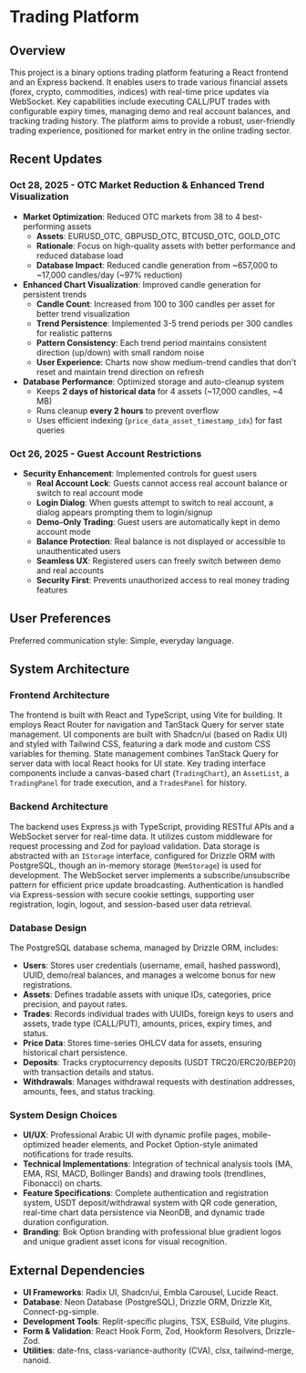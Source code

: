 # Trading Platform

## Overview

This project is a binary options trading platform featuring a React frontend and an Express backend. It enables users to trade various financial assets (forex, crypto, commodities, indices) with real-time price updates via WebSocket. Key capabilities include executing CALL/PUT trades with configurable expiry times, managing demo and real account balances, and tracking trading history. The platform aims to provide a robust, user-friendly trading experience, positioned for market entry in the online trading sector.

## Recent Updates

### Oct 28, 2025 - OTC Market Reduction & Enhanced Trend Visualization
- **Market Optimization**: Reduced OTC markets from 38 to 4 best-performing assets
  - **Assets**: EURUSD_OTC, GBPUSD_OTC, BTCUSD_OTC, GOLD_OTC
  - **Rationale**: Focus on high-quality assets with better performance and reduced database load
  - **Database Impact**: Reduced candle generation from ~657,000 to ~17,000 candles/day (~97% reduction)
- **Enhanced Chart Visualization**: Improved candle generation for persistent trends
  - **Candle Count**: Increased from 100 to 300 candles per asset for better trend visualization
  - **Trend Persistence**: Implemented 3-5 trend periods per 300 candles for realistic patterns
  - **Pattern Consistency**: Each trend period maintains consistent direction (up/down) with small random noise
  - **User Experience**: Charts now show medium-trend candles that don't reset and maintain trend direction on refresh
- **Database Performance**: Optimized storage and auto-cleanup system
  - Keeps **2 days of historical data** for 4 assets (~17,000 candles, ~4 MB)
  - Runs cleanup **every 2 hours** to prevent overflow
  - Uses efficient indexing (`price_data_asset_timestamp_idx`) for fast queries

### Oct 26, 2025 - Guest Account Restrictions
- **Security Enhancement**: Implemented controls for guest users
  - **Real Account Lock**: Guests cannot access real account balance or switch to real account mode
  - **Login Dialog**: When guests attempt to switch to real account, a dialog appears prompting them to login/signup
  - **Demo-Only Trading**: Guest users are automatically kept in demo account mode
  - **Balance Protection**: Real balance is not displayed or accessible to unauthenticated users
  - **Seamless UX**: Registered users can freely switch between demo and real accounts
  - **Security First**: Prevents unauthorized access to real money trading features

## User Preferences

Preferred communication style: Simple, everyday language.

## System Architecture

### Frontend Architecture

The frontend is built with React and TypeScript, using Vite for building. It employs React Router for navigation and TanStack Query for server state management. UI components are built with Shadcn/ui (based on Radix UI) and styled with Tailwind CSS, featuring a dark mode and custom CSS variables for theming. State management combines TanStack Query for server data with local React hooks for UI state. Key trading interface components include a canvas-based chart (`TradingChart`), an `AssetList`, a `TradingPanel` for trade execution, and a `TradesPanel` for history.

### Backend Architecture

The backend uses Express.js with TypeScript, providing RESTful APIs and a WebSocket server for real-time data. It utilizes custom middleware for request processing and Zod for payload validation. Data storage is abstracted with an `IStorage` interface, configured for Drizzle ORM with PostgreSQL, though an in-memory storage (`MemStorage`) is used for development. The WebSocket server implements a subscribe/unsubscribe pattern for efficient price update broadcasting. Authentication is handled via Express-session with secure cookie settings, supporting user registration, login, logout, and session-based user data retrieval.

### Database Design

The PostgreSQL database schema, managed by Drizzle ORM, includes:
- **Users**: Stores user credentials (username, email, hashed password), UUID, demo/real balances, and manages a welcome bonus for new registrations.
- **Assets**: Defines tradable assets with unique IDs, categories, price precision, and payout rates.
- **Trades**: Records individual trades with UUIDs, foreign keys to users and assets, trade type (CALL/PUT), amounts, prices, expiry times, and status.
- **Price Data**: Stores time-series OHLCV data for assets, ensuring historical chart persistence.
- **Deposits**: Tracks cryptocurrency deposits (USDT TRC20/ERC20/BEP20) with transaction details and status.
- **Withdrawals**: Manages withdrawal requests with destination addresses, amounts, fees, and status tracking.

### System Design Choices

- **UI/UX**: Professional Arabic UI with dynamic profile pages, mobile-optimized header elements, and Pocket Option-style animated notifications for trade results.
- **Technical Implementations**: Integration of technical analysis tools (MA, EMA, RSI, MACD, Bollinger Bands) and drawing tools (trendlines, Fibonacci) on charts.
- **Feature Specifications**: Complete authentication and registration system, USDT deposit/withdrawal system with QR code generation, real-time chart data persistence via NeonDB, and dynamic trade duration configuration.
- **Branding**: Bok Option branding with professional blue gradient logos and unique gradient asset icons for visual recognition.

## External Dependencies

- **UI Frameworks**: Radix UI, Shadcn/ui, Embla Carousel, Lucide React.
- **Database**: Neon Database (PostgreSQL), Drizzle ORM, Drizzle Kit, Connect-pg-simple.
- **Development Tools**: Replit-specific plugins, TSX, ESBuild, Vite plugins.
- **Form & Validation**: React Hook Form, Zod, Hookform Resolvers, Drizzle-Zod.
- **Utilities**: date-fns, class-variance-authority (CVA), clsx, tailwind-merge, nanoid.